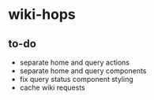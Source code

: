 # wiki-hops

## to-do

* separate home and query actions
* separate home and query components
* fix query status component styling
* cache wiki requests
